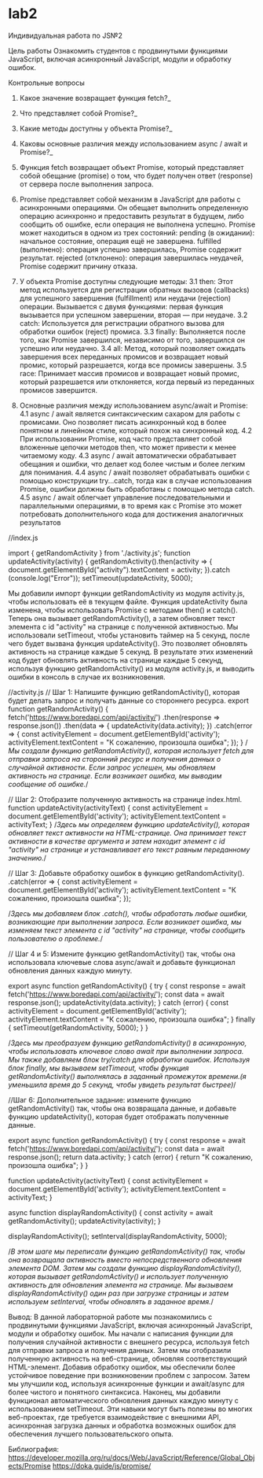 # lab2
Индивидуальная работа по JS№2

Цель работы
Ознакомить студентов с продвинутыми функциями JavaScript, включая асинхронный JavaScript, модули и обработку ошибок.

Контрольные вопросы
1. Какое значение возвращает функция fetch?_
2. Что представляет собой Promise?_
3. Какие методы доступны у объекта Promise?_
4. Каковы основные различия между использованием async / await и Promise?_

1. Функция fetch возвращает объект Promise, который представляет собой обещание (promise) о том, что будет получен ответ (response) от сервера после выполнения запроса.
2. Promise представляет собой механизм в JavaScript для работы с асинхронными операциями. Он обещает выполнить определенную операцию асинхронно и предоставить результат в будущем, либо сообщить об ошибке, если операция не выполнена успешно. Promise может находиться в одном из трех состояний:
pending (в ожидании): начальное состояние, операция ещё не завершена.
fulfilled (выполнено): операция успешно завершилась, Promise содержит результат.
rejected (отклонено): операция завершилась неудачей, Promise содержит причину отказа.
3. У объекта Promise доступны следующие методы:
  3.1 then: Этот метод используется для регистрации обратных вызовов (callbacks) для успешного завершения (fulfillment) или неудачи (rejection) операции. Вызывается с двумя функциями: первая функция вызывается при успешном завершении, вторая — при неудаче.
  3.2 catch: Используется для регистрации обратного вызова для обработки ошибок (reject) промиса.
  3.3 finally: Выполняется после того, как Promise завершился, независимо от того, завершился он успешно или неудачно.
  3.4 all: Метод, который позволяет ожидать завершения всех переданных промисов и возвращает новый промис, который разрешается, когда все промисы завершены.
  3.5 race: Принимает массив промисов и возвращает новый промис, который разрешается или отклоняется, когда первый из переданных промисов завершится.
4. Основные различия между использованием async/await и Promise:
   4.1 async / await является синтаксическим сахаром для работы с промисами. Оно позволяет писать асинхронный код в более понятном и линейном стиле, который похож на синхронный код.
   4.2 При использовании Promise, код часто представляет собой вложенные цепочки методов then, что может привести к менее читаемому коду.
   4.3 async / await автоматически обрабатывает обещания и ошибки, что делает код более чистым и более легким для понимания.
   4.4 async / await позволяет обрабатывать ошибки с помощью конструкции try...catch, тогда как в случае использования Promise, ошибки должны быть обработаны с помощью метода catch.
   4.5 async / await облегчает управление последовательными и параллельными операциями, в то время как с Promise это может потребовать дополнительного кода для достижения аналогичных результатов




//index.js

import { getRandomActivity } from './activity.js';
function updateActivity(activity) {
    getRandomActivity().then(activity => {
        document.getElementById("activity").textContent = activity;
    }).catch (console.log("Error"));
setTimeout(updateActivity, 5000);


Мы добавили импорт функции getRandomActivity из модуля activity.js, чтобы использовать её в текущем файле. Функция updateActivity была изменена, чтобы использовать Promise с методами then() и catch(). Теперь она вызывает getRandomActivity(), а затем обновляет текст элемента с id "activity" на странице с полученной активностью.
Мы использовали setTimeout, чтобы установить таймер на 5 секунд, после чего будет вызвана функция updateActivity(). Это позволяет обновлять активность на странице каждые 5 секунд. В результате этих изменений код будет обновлять активность на странице каждые 5 секунд, используя функцию getRandomActivity() из модуля activity.js, и выводить ошибки в консоль в случае их возникновения.


//activity.js
// Шаг 1: Напишите функцию getRandomActivity(), которая будет делать запрос и получать данные со стороннего ресурса.
export function getRandomActivity() {
    fetch('https://www.boredapi.com/api/activity/')
        .then(response => response.json())
        .then(data => {
            updateActivity(data.activity);
        })
        .catch(error => {
            const activityElement = document.getElementById('activity');
            activityElement.textContent = "К сожалению, произошла ошибка";
        });
}
/*Мы создали функцию getRandomActivity(), которая использует fetch для отправки запроса на сторонний ресурс и получения данных о случайной активности. Если запрос успешен, мы обновляем активность на странице. Если возникает ошибка, мы выводим сообщение об ошибке.*/


// Шаг 2: Отобразите полученную активность на странице index.html.
function updateActivity(activityText) {
    const activityElement = document.getElementById('activity');
    activityElement.textContent = activityText;
}
/*Здесь мы определяем функцию updateActivity(), которая обновляет текст активности на HTML-странице. Она принимает текст активности в качестве аргумента и затем находит элемент с id "activity" на странице и устанавливает его текст равным переданному значению.*/

// Шаг 3: Добавьте обработку ошибок в функцию getRandomActivity().
.catch(error => {
    const activityElement = document.getElementById('activity');
    activityElement.textContent = "К сожалению, произошла ошибка";
});

/*Здесь мы добавляем блок .catch(), чтобы обработать любые ошибки, возникающие при выполнении запроса. Если возникает ошибка, мы изменяем текст элемента с id "activity" на странице, чтобы сообщить пользователю о проблеме.*/


// Шаг 4 и 5: Измените функцию getRandomActivity() так, чтобы она использовала ключевые слова async/await и добавьте функционал обновления данных каждую минуту.

export async function getRandomActivity() {
    try {
        const response = await fetch('https://www.boredapi.com/api/activity/');
        const data = await response.json();
        updateActivity(data.activity);
    } catch (error) {
        const activityElement = document.getElementById('activity');
        activityElement.textContent = "К сожалению, произошла ошибка";
    } finally {
        setTimeout(getRandomActivity, 5000);
    }
}

/*Здесь мы преобразуем функцию getRandomActivity() в асинхронную, чтобы использовать ключевое слово await при выполнении запроса. Мы также добавляем блок try/catch для обработки ошибок. Используя блок finally, мы вызываем setTimeout, чтобы функция getRandomActivity() выполнялась в заданный промежуток времени.(я уменьшила время до 5 секунд, чтобы увидеть результат быстрее)*/



//Шаг 6: Дополнительное задание: измените функцию getRandomActivity() так, чтобы она возвращала данные, и добавьте функцию updateActivity(), которая будет отображать полученные данные.

export async function getRandomActivity() {
    try {
        const response = await fetch('https://www.boredapi.com/api/activity/');
        const data = await response.json();
        return data.activity;
    } catch (error) {
        return "К сожалению, произошла ошибка";
    }
}

function updateActivity(activityText) {
    const activityElement = document.getElementById('activity');
    activityElement.textContent = activityText;
}

async function displayRandomActivity() {
    const activity = await getRandomActivity();
    updateActivity(activity);
}

displayRandomActivity(); 
setInterval(displayRandomActivity, 5000); 

/*В этом шаге мы переписали функцию getRandomActivity() так, чтобы она возвращала активность вместо непосредственного обновления элемента DOM. Затем мы создали функцию displayRandomActivity(), которая вызывает getRandomActivity() и использует полученную активность для обновления элемента на странице. Мы вызываем displayRandomActivity() один раз при загрузке страницы и затем используем setInterval, чтобы обновлять в заданное время.*/


Вывод:
В данной лабораторной работе мы познакомились с продвинутыми функциями JavaScript, включая асинхронный JavaScript, модули и обработку ошибок. Мы начали с написания функции для получения случайной активности с внешнего ресурса, используя fetch для отправки запроса и получения данных. Затем мы отобразили полученную активность на веб-странице, обновляя соответствующий HTML-элемент. Добавив обработку ошибок, мы обеспечили более устойчивое поведение при возникновении проблем с запросом. Затем мы улучшили код, используя асинхронные функции и await/async для более чистого и понятного синтаксиса. Наконец, мы добавили функционал автоматического обновления данных каждую минуту с использованием setTimeout. Эти навыки могут быть полезны во многих веб-проектах, где требуется взаимодействие с внешними API, асинхронная загрузка данных и обработка возможных ошибок для обеспечения лучшего пользовательского опыта.



Библиография:
https://developer.mozilla.org/ru/docs/Web/JavaScript/Reference/Global_Objects/Promise
https://doka.guide/js/promise/

